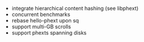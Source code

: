 * integrate hierarchical content hashing (see libphext)
* concurrent benchmarks
* rebase hello-phext upon sq
* support multi-GB scrolls
* support phexts spanning disks